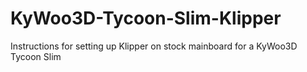 # KyWoo3D-Tycoon-Slim-Klipper
Instructions for setting up Klipper on stock mainboard for a KyWoo3D Tycoon Slim
